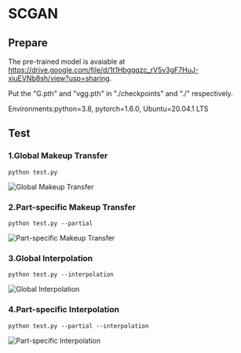 # SCGAN
## Prepare
The pre-trained model is avaiable at https://drive.google.com/file/d/1t1Hbgqqzc_rV5v3gF7HuJ-xiuEVNb8sh/view?usp=sharing.

Put the "G.pth" and "vgg.pth" in "./checkpoints" and "./" respectively.

Environments:python=3.8, pytorch=1.6.0, Ubuntu=20.04.1 LTS
## Test
### 1.Global Makeup Transfer
`python test.py`

![Global Makeup Transfer](https://github.com/makeuptransfer/SCGAN/blob/master/global_transferred.jpg)
### 2.Part-specific Makeup Transfer
`python test.py --partial`

![Part-specific Makeup Transfer](https://github.com/makeuptransfer/SCGAN/blob/master/partial_transferred.jpg)
### 3.Global Interpolation
`python test.py --interpolation`

![Global Interpolation](https://github.com/makeuptransfer/SCGAN/blob/master/global_interpolation_transferred.jpg)
### 4.Part-specific Interpolation
`python test.py --partial --interpolation`

![Part-specific Interpolation](https://github.com/makeuptransfer/SCGAN/blob/master/partial_interpolation_transferred.jpg)
